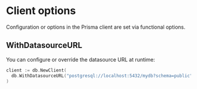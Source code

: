 # Client options

Configuration or options in the Prisma client are set via functional options.

## WithDatasourceURL

You can configure or override the datasource URL at runtime:

```go
client := db.NewClient(
  db.WithDatasourceURL("postgresql://localhost:5432/mydb?schema=public"),
)
```
